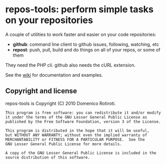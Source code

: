 repos-tools: perform simple tasks on your repositories
======================================================

A couple of utilities to work faster and easier on your code repositories:

* __github__: command line client to github issues, following, watching, etc
* __repost__: push, pull, build and do things on all of your repos, or some of them

They need the PHP cli. github also needs the cURL extension.

See the [wiki](http://github.com/drotiro/repos-tools/wiki) for documentation and examples.

Copyright and license
---------------------

repos-tools is Copyright (C) 2010 Domenico Rotiroti.

    This program is free software: you can redistribute it and/or modify
    it under the terms of the GNU Lesser General Public License as
    published by the Free Software Foundation, version 3 of the License.
    
    This program is distributed in the hope that it will be useful,
    but WITHOUT ANY WARRANTY; without even the implied warranty of
    MERCHANTABILITY or FITNESS FOR A PARTICULAR PURPOSE.  See the
    GNU Lesser General Public License for more details.
    
    A copy of the GNU Lesser General Public License is included in the
    source distribution of this software.
